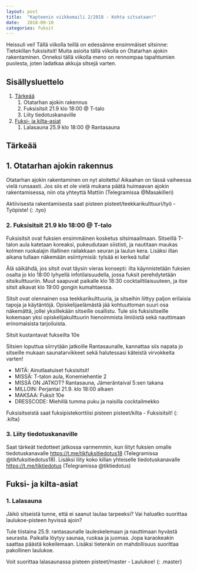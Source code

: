 ```yaml
---
layout: post
title:  "Kapteenin viikkomaili 2/2018 - Kohta sitsataan!"
date:   2018-09-10
categories: fuksit
---
```


Heissuli vei! Tällä viikolla teillä on edessänne ensimmäiset sitsinne: Tietokillan fuksisitsit! Muita asioita tällä viikolla on Otatarhan ajokin rakentaminen. Onneksi tällä viikolla meno on rennompaa tapahtumien puolesta, joten ladatkaa akkuja sitsejä varten.

## Sisällysluettelo
1.	[Tärkeää](#tärkeää)
	1. Otatarhan ajokin rakennus
	2. Fuksisitsit 21.9 klo 18:00 @ T-talo
	3. Liity tiedotuskanaville
2. [Fuksi- ja kilta-asiat](#fuksi--ja-kilta-asiat)
	1. Lalasauna 25.9 klo 18:00 @ Rantasauna

## Tärkeää

## 1. Otatarhan ajokin rakennus
Otatarhan ajokin rakentaminen on nyt aloitettu! Aikaahan on tässä vaiheessa vielä runsaasti. Jos siis et ole vielä mukana päätä huimaavan ajokin rakentamisessa, niin ota yhteyttä Mattiin (Telegramissa @Masakilleri)

Aktiivisesta rakentamisesta saat pisteen pisteet/teekkarikulttuuri/työ - Työpiste!
{: .tyo}

### 2. Fuksisitsit 21.9 klo 18:00 @ T-talo
Fuksisitsit ovat fuksien ensimmäinen kosketus sitsimaailmaan. Sitseillä T-talon aula katetaan koreaksi, pukeudutaan siististi, ja nautitaan maukas kolmen ruokalajin illallinen railakkaan seuran ja laulun kera. Lisäksi illan aikana tullaan näkemään esiintymisiä: tylsää ei kerkeä tulla!

Älä säikähdä, jos sitsit ovat täysin vieras konsepti: ilta käynnistetään fuksien osalta jo klo 18:00 lyhyellä infotilaisuudella, jossa fuksit perehdytetään sitsikulttuuriin. Muut saapuvat paikalle klo 18:30 cocktailtilaisuuteen, ja itse sitsit alkavat klo 19:00 gongin kumahtaessa.

Sitsit ovat olennainen osa teekkarikulttuuria, ja sitseihin liittyy paljon erilaisia tapoja ja käytäntöjä. Opiskelijaelämästä jää kohtuuttoman suuri osa näkemättä, jollei yksillekään sitseille osallistu. Tule siis fuksisitseille kokemaan yksi opiskelijakulttuurin hienoimmista ilmiöistä sekä nauttimaan erinomaisista tarjoiluista.

Sitsit kustantavat fukseilta 10e

Sitsien loputtua siirrytään jatkoille Rantasaunalle, kannattaa siis napata jo sitseille mukaan saunatarvikkeet sekä halutessasi käteistä virvokkeita varten!

* MITÄ: Ainutlaatuiset fuksisitsit!
* MISSÄ: T-talon aula, Konemiehentie 2
* MISSÄ ON JATKOT? Rantasauna, Jämeräntaival 5:sen takana
* MILLOIN: Perjantai 21.9. klo 18:00 alkaen
* MAKSAA: Fuksit 10e
* DRESSCODE: Miehillä tumma puku ja naisilla cocktailmekko

Fuksisitseistä saat fuksipistekorttiisi pisteen pisteet/kilta - Fuksisitsit!
{: .kilta}

### 3. Liity tiedotuskanaville
Saat tärkeät tiedotteet jatkossa varmemmin, kun liityt fuksien omalle tiedotuskanavalle <https://t.me/tikfuksitiedotus18> (Telegramissa @tikfuksitiedotus18). Lisäksi liity koko killan yhteiselle tiedotuskanavalle <https://t.me/tiktiedotus> (Telegramissa @tiktiedotus)


## Fuksi- ja kilta-asiat

### 1. Lalasauna
Jäikö sitseistä tunne, että ei saanut laulaa tarpeeksi? Vai haluatko suorittaa laulukoe-pisteen hyvissä ajoin?

Tule tiistaina 25.9. rantasaunalle lauleskelemaan ja nauttimaan hyvästä seurasta. Paikalla löytyy saunaa, ruokaa ja juomaa. Jopa karaokeakin saattaa päästä kokeilemaan. Lisäksi tietenkin on mahdollisuus suorittaa pakollinen laulukoe.

Voit suorittaa lalasaunassa pisteen pisteet/master - Laulukoe!
{: .master}